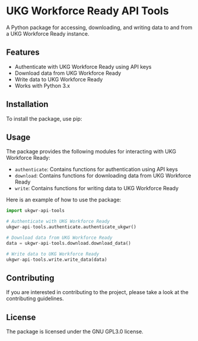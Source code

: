 # UKG Workforce Ready API Tools

A Python package for accessing, downloading, and writing data to and from a UKG Workforce Ready instance.

## Features
- Authenticate with UKG Workforce Ready using API keys
- Download data from UKG Workforce Ready
- Write data to UKG Workforce Ready
- Works with Python 3.x

## Installation

To install the package, use pip:



## Usage

The package provides the following modules for interacting with UKG Workforce Ready:

- `authenticate`: Contains functions for authentication using API keys
- `download`: Contains functions for downloading data from UKG Workforce Ready
- `write`: Contains functions for writing data to UKG Workforce Ready

Here is an example of how to use the package:

```python
import ukgwr-api-tools

# Authenticate with UKG Workforce Ready
ukgwr-api-tools.authenticate.authenticate_ukgwr()

# Download data from UKG Workforce Ready
data = ukgwr-api-tools.download.download_data()

# Write data to UKG Workforce Ready
ukgwr-api-tools.write.write_data(data)
```

## Contributing
If you are interested in contributing to the project, please take a look at the contributing guidelines.

## License
The package is licensed under the GNU GPL3.0 license.